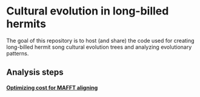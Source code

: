 
<!-- README.md is generated from README.Rmd. Please edit that file -->
Cultural evolution in long-billed hermits
=========================================

<!-- badges: start -->
<!-- badges: end -->
The goal of this repository is to host (and share) the code used for creating long-billed hermit song cultural evolution trees and analyzing evolutionary patterns.

Analysis steps
--------------

#### [Optimizing cost for MAFFT aligning](https://htmlpreview.github.io/?https://raw.githubusercontent.com/maRce10/lbh_cultural_evolution/master/analysis/aliging_songs.html)
